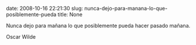 date: 2008-10-16 22:21:30
slug: nunca-dejo-para-manana-lo-que-posiblemente-pueda
title: None

Nunca dejo para mañana lo que posiblemente pueda hacer pasado mañana.

Oscar Wilde

